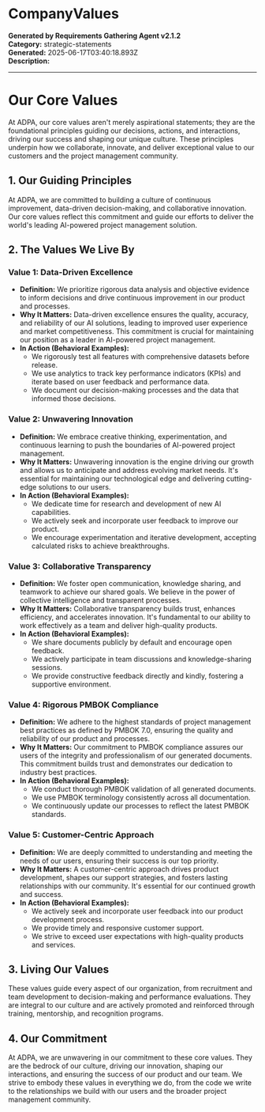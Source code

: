 # CompanyValues

**Generated by Requirements Gathering Agent v2.1.2**  
**Category:** strategic-statements  
**Generated:** 2025-06-17T03:40:18.893Z  
**Description:** 

---

# Our Core Values

At ADPA, our core values aren't merely aspirational statements; they are the foundational principles guiding our decisions, actions, and interactions, driving our success and shaping our unique culture.  These principles underpin how we collaborate, innovate, and deliver exceptional value to our customers and the project management community.

## 1. Our Guiding Principles

At ADPA, we are committed to building a culture of continuous improvement, data-driven decision-making, and collaborative innovation. Our core values reflect this commitment and guide our efforts to deliver the world's leading AI-powered project management solution.


## 2. The Values We Live By

### **Value 1:  Data-Driven Excellence**

*   **Definition:** We prioritize rigorous data analysis and objective evidence to inform decisions and drive continuous improvement in our product and processes.
*   **Why It Matters:** Data-driven excellence ensures the quality, accuracy, and reliability of our AI solutions, leading to improved user experience and market competitiveness.  This commitment is crucial for maintaining our position as a leader in AI-powered project management.
*   **In Action (Behavioral Examples):**
    *   We rigorously test all features with comprehensive datasets before release.
    *   We use analytics to track key performance indicators (KPIs) and iterate based on user feedback and performance data.
    *   We document our decision-making processes and the data that informed those decisions.


### **Value 2:  Unwavering Innovation**

*   **Definition:**  We embrace creative thinking, experimentation, and continuous learning to push the boundaries of AI-powered project management.
*   **Why It Matters:**  Unwavering innovation is the engine driving our growth and allows us to anticipate and address evolving market needs. It's essential for maintaining our technological edge and delivering cutting-edge solutions to our users.
*   **In Action (Behavioral Examples):**
    *   We dedicate time for research and development of new AI capabilities.
    *   We actively seek and incorporate user feedback to improve our product.
    *   We encourage experimentation and iterative development, accepting calculated risks to achieve breakthroughs.


### **Value 3:  Collaborative Transparency**

*   **Definition:** We foster open communication, knowledge sharing, and teamwork to achieve our shared goals.  We believe in the power of collective intelligence and transparent processes.
*   **Why It Matters:**  Collaborative transparency builds trust, enhances efficiency, and accelerates innovation. It's fundamental to our ability to work effectively as a team and deliver high-quality products.
*   **In Action (Behavioral Examples):**
    *   We share documents publicly by default and encourage open feedback.
    *   We actively participate in team discussions and knowledge-sharing sessions.
    *   We provide constructive feedback directly and kindly, fostering a supportive environment.


### **Value 4:  Rigorous PMBOK Compliance**

*   **Definition:** We adhere to the highest standards of project management best practices as defined by PMBOK 7.0, ensuring the quality and reliability of our product and processes.
*   **Why It Matters:**  Our commitment to PMBOK compliance assures our users of the integrity and professionalism of our generated documents. This commitment builds trust and demonstrates our dedication to industry best practices.
*   **In Action (Behavioral Examples):**
    *   We conduct thorough PMBOK validation of all generated documents.
    *   We use PMBOK terminology consistently across all documentation.
    *   We continuously update our processes to reflect the latest PMBOK standards.


### **Value 5:  Customer-Centric Approach**

*   **Definition:** We are deeply committed to understanding and meeting the needs of our users, ensuring their success is our top priority.
*   **Why It Matters:**  A customer-centric approach drives product development, shapes our support strategies, and fosters lasting relationships with our community.  It's essential for our continued growth and success.
*   **In Action (Behavioral Examples):**
    *   We actively seek and incorporate user feedback into our product development process.
    *   We provide timely and responsive customer support.
    *   We strive to exceed user expectations with high-quality products and services.


## 3. Living Our Values

These values guide every aspect of our organization, from recruitment and team development to decision-making and performance evaluations.  They are integral to our culture and are actively promoted and reinforced through training, mentorship, and recognition programs.


## 4. Our Commitment

At ADPA, we are unwavering in our commitment to these core values. They are the bedrock of our culture, driving our innovation, shaping our interactions, and ensuring the success of our product and our team.  We strive to embody these values in everything we do, from the code we write to the relationships we build with our users and the broader project management community.
